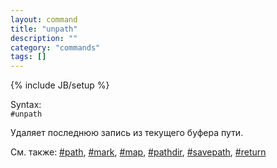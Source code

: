 ```yaml
---
layout: command
title: "unpath"
description: ""
category: "commands"
tags: []
---
```

{% include JB/setup %}

Syntax:  
`#unpath`

Удаляет последнюю запись из текущего буфера пути.

См. также: [#path](#path), [#mark](#mark), [#map](#map), [#pathdir](#pathdir), [#savepath](#savepath), [#return](#return)
